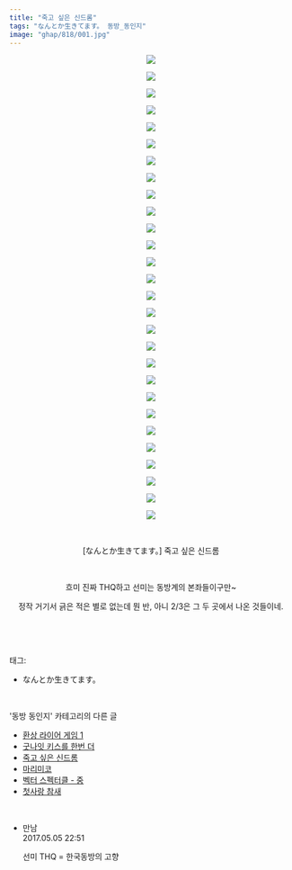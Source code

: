 ```yaml
---
title: "죽고 싶은 신드롬"
tags: "なんとか生きてます。 동방_동인지"
image: "ghap/818/001.jpg"
---
```

<div class="article">
<p style="text-align: center; clear: none; float: none;"><img src="{{ site.nasurl }}/ghap/818/001.jpg"/></p>
<p style="text-align: center; clear: none; float: none;"><img src="{{ site.nasurl }}/ghap/818/002.jpg"/></p>
<p style="text-align: center; clear: none; float: none;"><img src="{{ site.nasurl }}/ghap/818/003.jpg"/></p>
<p style="text-align: center; clear: none; float: none;"><img src="{{ site.nasurl }}/ghap/818/004.jpg"/></p>
<p style="text-align: center; clear: none; float: none;"><img src="{{ site.nasurl }}/ghap/818/005.jpg"/></p>
<p style="text-align: center; clear: none; float: none;"><img src="{{ site.nasurl }}/ghap/818/006.jpg"/></p>
<p style="text-align: center; clear: none; float: none;"><img src="{{ site.nasurl }}/ghap/818/007.jpg"/></p>
<p style="text-align: center; clear: none; float: none;"><img src="{{ site.nasurl }}/ghap/818/008.jpg"/></p>
<p style="text-align: center; clear: none; float: none;"><img src="{{ site.nasurl }}/ghap/818/009.jpg"/></p>
<p style="text-align: center; clear: none; float: none;"><img src="{{ site.nasurl }}/ghap/818/010.jpg"/></p>
<p style="text-align: center; clear: none; float: none;"><img src="{{ site.nasurl }}/ghap/818/011.jpg"/></p>
<p style="text-align: center; clear: none; float: none;"><img src="{{ site.nasurl }}/ghap/818/012.jpg"/></p>
<p style="text-align: center; clear: none; float: none;"><img src="{{ site.nasurl }}/ghap/818/013.jpg"/></p>
<p style="text-align: center; clear: none; float: none;"><img src="{{ site.nasurl }}/ghap/818/014.jpg"/></p>
<p style="text-align: center; clear: none; float: none;"><img src="{{ site.nasurl }}/ghap/818/015.jpg"/></p>
<p style="text-align: center; clear: none; float: none;"><img src="{{ site.nasurl }}/ghap/818/016.jpg"/></p>
<p style="text-align: center; clear: none; float: none;"><img src="{{ site.nasurl }}/ghap/818/017.jpg"/></p>
<p style="text-align: center; clear: none; float: none;"><img src="{{ site.nasurl }}/ghap/818/018.jpg"/></p>
<p style="text-align: center; clear: none; float: none;"><img src="{{ site.nasurl }}/ghap/818/019.jpg"/></p>
<p style="text-align: center; clear: none; float: none;"><img src="{{ site.nasurl }}/ghap/818/020.jpg"/></p>
<p style="text-align: center; clear: none; float: none;"><img src="{{ site.nasurl }}/ghap/818/021.jpg"/></p>
<p style="text-align: center; clear: none; float: none;"><img src="{{ site.nasurl }}/ghap/818/022.jpg"/></p>
<p style="text-align: center; clear: none; float: none;"><img src="{{ site.nasurl }}/ghap/818/023.jpg"/></p>
<p style="text-align: center; clear: none; float: none;"><img src="{{ site.nasurl }}/ghap/818/024.jpg"/></p>
<p style="text-align: center; clear: none; float: none;"><img src="{{ site.nasurl }}/ghap/818/025.jpg"/></p>
<p style="text-align: center; clear: none; float: none;"><img src="{{ site.nasurl }}/ghap/818/026.jpg"/></p>
<p style="text-align: center; clear: none; float: none;"><img src="{{ site.nasurl }}/ghap/818/027.jpg"/></p>
<p style="text-align: center; clear: none; float: none;"><img src="{{ site.nasurl }}/ghap/818/028.jpg"/></p>
<p style="text-align: center; clear: none; float: none;"><br/></p>
<p style="text-align: center; clear: none; float: none;">[なんとか生きてます。] 죽고 싶은 신드롬</p>
<p style="text-align: center; clear: none; float: none;"><br/></p>
<p style="text-align: center; clear: none; float: none;">흐미 진짜 THQ하고 선미는 동방계의 본좌들이구만~</p>
<p style="text-align: center; clear: none; float: none;">정작 거기서 긁은 적은 별로 없는데 뭔 반, 아니 2/3은 그 두 곳에서 나온 것들이네.</p>
<p><br/></p>
</div><br/>
<div class="tagTrail">
<p>태그: </p>
<ul>
<li>なんとか生きてます。</li>
</ul>
</div><br/>
<div class="another">
<p>'동방 동인지' 카테고리의 다른 글</p>
<ul>
<li><a href="/2016-07-10-ghap_820">환상 라이어 게임 1</a></li>
<li><a href="/2016-07-10-ghap_819">굿나잇 키스를 한번 더</a></li>
<li><a href="/2016-07-10-ghap_818">죽고 싶은 신드롬</a></li>
<li><a href="/2016-07-10-ghap_817">마리미코</a></li>
<li><a href="/2016-07-10-ghap_816">벡터 스펙터클 - 중</a></li>
<li><a href="/2016-07-10-ghap_815">첫사랑 참새</a></li>
</ul>
</div><br/>
<div class="cb_module cb_fluid">
<div class="cb_wrt cb_profile">
<div class="comment">
<ul>
<li class="cb_thumb_off" id="comment14981835">
<div class="cb_comment_area">
<div class="cb_info_area">
<div class="cb_section">
<span class="cb_nick_name">만남</span>
</div>
<div class="cb_section">
<span class="cb_date">2017.05.05 22:51 </span>
</div>
</div>
<div class="cb_dsc_comment">
<p class="cb_dsc">
											선미 THQ = 한국동방의 고향
										</p>
</div>
</div></li>
</ul>
</div>
</div><!-- commentList close -->
</div><br/>
